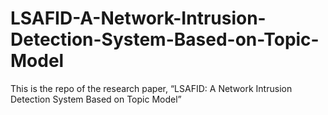 # LSAFID-A-Network-Intrusion-Detection-System-Based-on-Topic-Model
This is the repo of the research paper, “LSAFID: A Network Intrusion Detection System Based on Topic Model”
